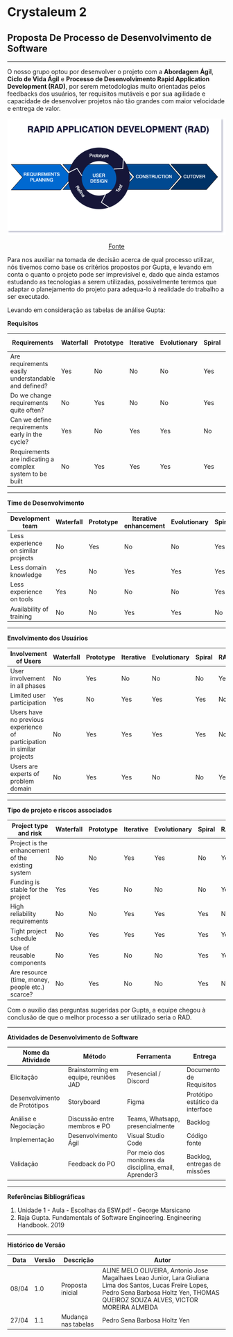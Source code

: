 # Crystaleum 2

## Proposta De Processo de Desenvolvimento de Software

---

O nosso grupo optou por desenvolver o projeto com a **Abordagem Ágil**, **Ciclo de Vida Ágil** e **Processo de Desenvolvimento Rapid Application Development (RAD)**, por serem metodologias muito orientadas pelos feedbacks dos usuários, ter requisitos mutáveis e por sua agilidade e capacidade de desenvolver projetos não tão grandes com maior velocidade e entrega de valor. 

<center>
<img src="../assets/images/rad.png">

[Fonte](https://www.agilelonestar.com/knowledge-base/rapid-application-development)

</center>

Para nos auxiliar na tomada de decisão acerca de qual processo utilizar, nós tivemos como base os critérios propostos por Gupta, e levando em conta o quanto o projeto pode ser imprevisível e, dado que ainda estamos estudando as tecnologias a serem utilizadas, possivelmente teremos que adaptar o planejamento do projeto para adequa-lo à realidade do trabalho a ser executado.

Levando em consideração as tabelas de análise Gupta:

**Requisitos**

| Requirements                              | Waterfall | Prototype | Iterative | Evolutionary | Spiral | RAD | Crystaleum 2 |
|-------------------------------------------|-----------|--------|-----------|--------------|--------|-----|-------------------|
| Are requirements easily understandable and defined?  | Yes | No | No | No | Yes | No | No |
| Do we change requirements quite often?    | No | Yes | No | No | Yes | No  | No |
| Can we define requirements early in the cycle?  | Yes | No | Yes | Yes | No | Yes | Yes |
| Requirements are indicating a complex  system to be built   | No | Yes | Yes | Yes | Yes | No  | No |

---

**Time de Desenvolvimento**

| Development team                     | Waterfall | Prototype | Iterative enhancement | Evolutionary | Spiral | RAD | Crystaleum 2 |
|-------------------------------------|-----------|-----------|-----------------------|--------------|--------|-----|-----|
| Less experience on similar projects | No        | Yes       | No                    | No           | Yes    | No  | Yes |
| Less domain knowledge               | Yes       | No        | Yes                   | Yes          | Yes    | No  | Yes |
| Less experience on tools            | Yes       | No        | No                    | No           | Yes    | No  | No  |
| Availability of training            | No        | No        | Yes                   | Yes          | No     | Yes | Yes |

---

**Envolvimento dos Usuários**

| Involvement of Users                    | Waterfall | Prototype | Iterative | Evolutionary | Spiral | RAD | Crystaleum 2 |
|-----------------------------------------|-----------|-----------|-----------|--------------|--------|-----|-------------------|
| User involvement in all phases          | No        | Yes       | No        | No           | No     | Yes | Yes               |
| Limited user participation              | Yes       | No        | Yes       | Yes          | Yes    | No  | No               |
| Users have no previous experience of participation in similar projects | No        | Yes       | Yes       | Yes          | Yes    | No  |        No        |
| Users are experts of problem domain    | No        | Yes       | Yes       | No           | No     | Yes | Yes               |

--- 

**Tipo de projeto e riscos associados**

| Project type and risk                | Waterfall | Prototype | Iterative | Evolutionary | Spiral | RAD | Additional Column |
|-------------------------------------|-----------|-----------|-----------|--------------|--------|-----|-------------------|
| Project is the enhancement of the existing system     | No        | No        | Yes       | Yes          | No     | Yes | No               |
| Funding is stable for the project    | Yes       | Yes       | No        | No           | No     | Yes | Yes               |
| High reliability requirements        | No        | No        | Yes       | Yes          | Yes    | No  | No               |
| Tight project schedule               | No        | Yes       | Yes       | Yes          | Yes    | Yes | Yes               |
| Use of reusable components           | No        | Yes       | No        | No           | Yes    | Yes | Yes               |
| Are resource (time, money, people etc.) scarce?   | No        | Yes       | No        | No           | Yes    | No  | No               |

Com o auxílio das perguntas sugeridas por Gupta, a equipe chegou à conclusão de que o melhor processo a ser utilizado seria o RAD.

---

**Atividades de Desenvolvimento de Software**

| Nome da Atividade | Método | Ferramenta | Entrega |
|-------------------|--------|------------|---------|
| Elicitação | Brainstorming em equipe, reuniões JAD | Presencial / Discord | Documento de Requisitos |
| Desenvolvimento de Protótipos | Storyboard | Figma | Protótipo estático da interface |
| Análise e Negociação | Discussão entre membros e PO | Teams, Whatsapp, presencialmente | Backlog |
| Implementação | Desenvolvimento Ágil | Visual Studio Code | Código fonte |
| Validação | Feedback do PO | Por meio dos monitores da disciplina, email, Aprender3 | Backlog, entregas de missões |

---

**Referências Bibliográficas**

1. Unidade 1 - Aula - Escolhas da ESW.pdf - George Marsicano
2. Raja Gupta. Fundamentals of Software Engineering. Engineering Handbook. 2019

---

**Histórico de Versão**

| Data | Versão | Descrição | Autor |
|------|--------|-----------|-------|
| 08/04 | 1.0 | Proposta inicial | ALINE MELO OLIVEIRA, Antonio Jose Magalhaes Leao Junior, Lara Giuliana Lima dos Santos, Lucas Freire Lopes, Pedro Sena Barbosa Holtz Yen, THOMAS QUEIROZ SOUZA ALVES, VICTOR MOREIRA ALMEIDA |
|27/04| 1.1 | Mudança nas tabelas | Pedro Sena Barbosa Holtz Yen |